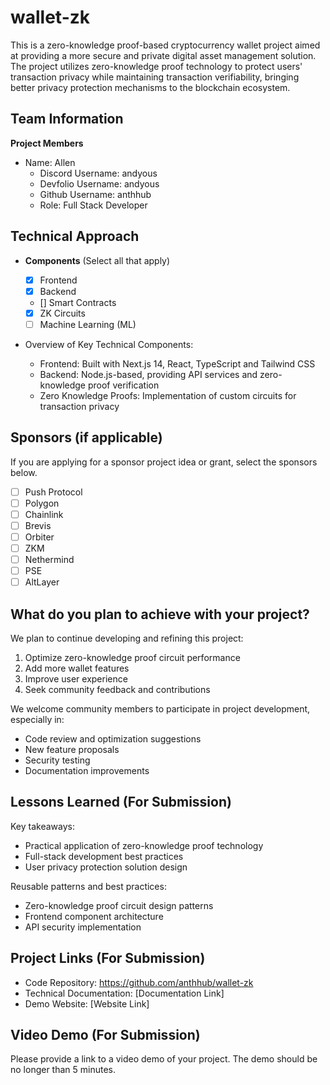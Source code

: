 # wallet-zk

This is a zero-knowledge proof-based cryptocurrency wallet project aimed at providing a more secure and private digital asset management solution. The project utilizes zero-knowledge proof technology to protect users' transaction privacy while maintaining transaction verifiability, bringing better privacy protection mechanisms to the blockchain ecosystem.

## Team Information

**Project Members**

- Name: Allen
  - Discord Username: andyous
  - Devfolio Username: andyous
  - Github Username: anthhub
  - Role: Full Stack Developer

## Technical Approach

- **Components** (Select all that apply)

  - [x] Frontend
  - [x] Backend
  - [] Smart Contracts
  - [x] ZK Circuits
  - [ ] Machine Learning (ML)

- Overview of Key Technical Components:
  - Frontend: Built with Next.js 14, React, TypeScript and Tailwind CSS
  - Backend: Node.js-based, providing API services and zero-knowledge proof verification
  - Zero Knowledge Proofs: Implementation of custom circuits for transaction privacy


## Sponsors (if applicable)

If you are applying for a sponsor project idea or grant, select the sponsors below.

- [ ] Push Protocol
- [ ] Polygon
- [ ] Chainlink
- [ ] Brevis
- [ ] Orbiter
- [ ] ZKM
- [ ] Nethermind
- [ ] PSE
- [ ] AltLayer

## What do you plan to achieve with your project?

We plan to continue developing and refining this project:
1. Optimize zero-knowledge proof circuit performance
2. Add more wallet features
3. Improve user experience
4. Seek community feedback and contributions

We welcome community members to participate in project development, especially in:
- Code review and optimization suggestions
- New feature proposals
- Security testing
- Documentation improvements

## Lessons Learned (For Submission)

Key takeaways:
- Practical application of zero-knowledge proof technology
- Full-stack development best practices
- User privacy protection solution design

Reusable patterns and best practices:
- Zero-knowledge proof circuit design patterns
- Frontend component architecture
- API security implementation

## Project Links (For Submission)

- Code Repository: https://github.com/anthhub/wallet-zk
- Technical Documentation: [Documentation Link]
- Demo Website: [Website Link]

## Video Demo (For Submission)

Please provide a link to a video demo of your project. The demo should be no longer than 5 minutes.
